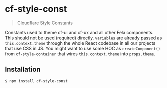 # cf-style-const

> Cloudflare Style Constants

Constants used to theme cf-ui and cf-ux and all other Fela components. This should not be used (required) directly. `variables` are already passed as `this.context.theme` through the whole React codebase in all our projects that use CSS in JS. You might want to use some HOC as `createComponent()` from `cf-style-container` that wires `this.context.theme` into `props.theme`.

## Installation

```sh
$ npm install cf-style-const
```
